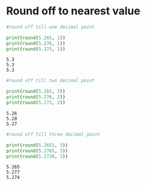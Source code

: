 # Round off to nearest value


```python
#round off till one decimal point

print(round(5.265, 1))
print(round(5.276, 1)) 
print(round(5.273, 1)) 
```

    5.3
    5.3
    5.3
    


```python
#round off till two decimal point

print(round(5.265, 2))
print(round(5.276, 2)) 
print(round(5.273, 2))  
```

    5.26
    5.28
    5.27
    


```python
#round off till three decimal point

print(round(5.2651, 3))
print(round(5.2765, 3)) 
print(round(5.2738, 3))
```

    5.265
    5.277
    5.274
    


```python

```
